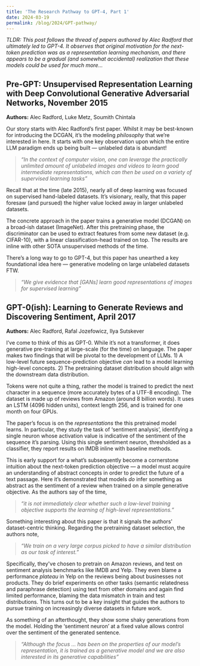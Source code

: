 ```yaml
---
title: 'The Research Pathway to GPT-4, Part 1'
date: 2024-03-19
permalink: /blog/2024/GPT-pathway/
---
```


_TLDR: This post follows the thread of papers authored by Alec Radford that ultimately led to GPT-4. It observes that original motivation for the next-token prediction was as a representation learning mechanism, and there appears to be a gradual (and somewhat accidental) realization that these models could be used for much more…_


## Pre-GPT: Unsupervised Representation Learning with Deep Convolutional Generative Adversarial Networks, November 2015
**Authors:** Alec Radford, Luke Metz, Soumith Chintala

Our story starts with Alec Radford’s first paper. Whilst it may be best-known for introducing the DCGAN, it’s the modeling *philosophy* that we’re interested in here. It starts with one key observation upon which the entire LLM paradigm ends up being built — unlabeled data is abundant!

> _“In the context of computer vision, one can leverage the practically unlimited amount of unlabeled images and videos to learn good intermediate representations, which can then be used on a variety of supervised learning tasks”_

Recall that at the time (late 2015), nearly all of deep learning was focused on supervised hand-labeled datasets. It’s visionary, really, that this paper foresaw (and pursued) the higher value locked away in larger unlabeled datasets.

The concrete approach in the paper trains a generative model (DCGAN) on a broad-ish dataset (ImageNet). After this pretraining phase, the discriminator can be used to extract features from some new dataset (e.g. CIFAR-10), with a linear classification-head trained on top. The results are inline with other SOTA unsupervised methods of the time.

There’s a long way to go to GPT-4, but this paper has unearthed a key foundational idea here — generative modeling on large unlabeled datasets FTW.

> _“We give evidence that [GANs] learn good representations of images for supervised learning”_

## GPT-0(ish): Learning to Generate Reviews and Discovering Sentiment, April 2017
**Authors:** Alec Radford, Rafal Jozefowicz, Ilya Sutskever

I’ve come to think of this as GPT-0. While it’s not a transformer, it does generative pre-training at large-scale (for the time) on language. The paper makes two findings that will be pivotal to the development of LLMs. 1) A low-level future sequence-prediction objective *can* lead to a model learning high-level concepts. 2) The pretraining dataset distribution should align with the downstream data distribution.

Tokens were not quite a thing, rather the model is trained to predict the next character in a sequence (more accurately bytes of a UTF-8 encoding). The dataset is made up of reviews from Amazon (around 8 billion words). It uses an LSTM (4096 hidden units), context length 256, and is trained for one month on four GPUs.

The paper’s focus is on the _representations_ the this pretrained model learns. In particular, they study the task of ‘sentiment analysis’, identifying a single neuron whose activation value is indicative of the sentiment of the sequence it’s parsing. Using this single sentiment neuron, thresholded as a classifier, they report results on IMDB inline with baseline methods.

This is early support for a what’s subsequently become a cornerstone intuition about the next-token prediction objective — a model must acquire an understanding of abstract concepts in order to predict the future of a text passage. Here it’s demonstrated that models *do* infer something as abstract as the sentiment of a review when trained on a simple generative objective. As the authors say of the time,

> _“it is not immediately clear whether such a low-level training objective supports the learning of high-level representations.”_

Something interesting about this paper is that it signals the authors' dataset-centric thinking. Regarding the pretraining dataset selection, the authors note,

> _“We train on a very large corpus picked to have a similar distribution as our task of interest.”_

Specifically, they've chosen to pretrain on Amazon reviews, and test on sentiment analysis benchmarks like IMDB and Yelp. They even blame a performance _plateau_ in Yelp on the reviews being about businesses not products. They do brief experiments on other tasks (semantic relatedness and paraphrase detection) using text from other domains and again find limited performance, blaming the data mismatch in train and test distributions. This turns out to be a key insight that guides the authors to pursue training on increasingly diverse datasets in future work.

As something of an afterthought, they show some shaky generations from the model. Holding the ‘sentiment neuron’ at a fixed value allows control over the sentiment of the generated sentence.

> _“Although the focus … has been on the properties of our model’s representation, it is trained as a generative model and we are also interested in its generative capabilities”_